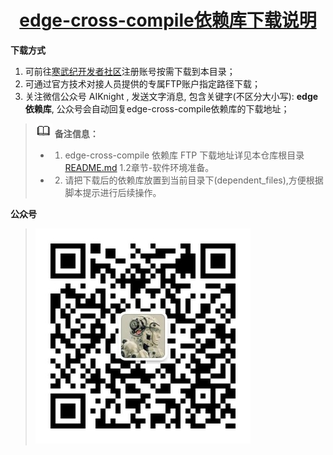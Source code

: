 <p align="center">
    <a href="https://github.com/CambriconKnight/edge-cross-compile-docker-image/dependent_files">
        <h1 align="center">edge-cross-compile依赖库下载说明</h1>
    </a>
</p>


**下载方式**

1. 可前往[寒武纪开发者社区](https://developer.cambricon.com)注册账号按需下载到本目录；
2. 可通过官方技术对接人员提供的专属FTP账户指定路径下载；
3. 关注微信公众号 AIKnight , 发送文字消息, 包含关键字(不区分大小写): **edge依赖库**, 公众号会自动回复edge-cross-compile依赖库的下载地址；

>![](../res/note.gif) **备注信息：**
>- 1. edge-cross-compile 依赖库 FTP 下载地址详见本仓库根目录[README.md](../README.md) 1.2章节-软件环境准备。
>- 2. 请把下载后的依赖库放置到当前目录下(dependent_files),方便根据脚本提示进行后续操作。

**公众号**
>![](../res/aiknight_wechat_344.jpg)

